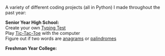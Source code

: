 A variety of different coding projects (all in Python) I made throughout the past year:


**Senior Year High School:**\
Create your own [Typing Test](./highschool/typing_test.py)\
Play [Tic-Tac-Toe](./highschool/tic_tac_toe.py) with the computer\
Figure out if two words are [anagrams](./highschool/anagrams.py) or [palindromes](./highschool/palindrome.py)

**Freshman Year College:**
